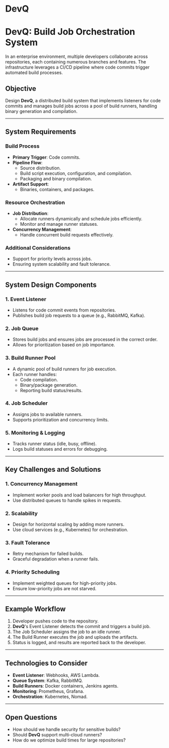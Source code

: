 # DevQ

# DevQ: Build Job Orchestration System

In an enterprise environment, multiple developers collaborate across repositories, each containing numerous branches and features. The infrastructure leverages a CI/CD pipeline where code commits trigger automated build processes.

## Objective
Design **DevQ**, a distributed build system that implements listeners for code commits and manages build jobs across a pool of build runners, handling binary generation and compilation.

---

## System Requirements

### Build Process
- **Primary Trigger**: Code commits.
- **Pipeline Flow**:
  - Source distribution.
  - Build script execution, configuration, and compilation.
  - Packaging and binary compilation.
- **Artifact Support**:
  - Binaries, containers, and packages.

### Resource Orchestration
- **Job Distribution**:
  - Allocate runners dynamically and schedule jobs efficiently.
  - Monitor and manage runner statuses.
- **Concurrency Management**:
  - Handle concurrent build requests effectively.

### Additional Considerations
- Support for priority levels across jobs.
- Ensuring system scalability and fault tolerance.

---

## System Design Components

### 1. **Event Listener**
- Listens for code commit events from repositories.
- Publishes build job requests to a queue (e.g., RabbitMQ, Kafka).

### 2. **Job Queue**
- Stores build jobs and ensures jobs are processed in the correct order.
- Allows for prioritization based on job importance.

### 3. **Build Runner Pool**
- A dynamic pool of build runners for job execution.
- Each runner handles:
  - Code compilation.
  - Binary/package generation.
  - Reporting build status/results.

### 4. **Job Scheduler**
- Assigns jobs to available runners.
- Supports prioritization and concurrency limits.

### 5. **Monitoring & Logging**
- Tracks runner status (idle, busy, offline).
- Logs build statuses and errors for debugging.

---

## Key Challenges and Solutions

### 1. **Concurrency Management**
- Implement worker pools and load balancers for high throughput.
- Use distributed queues to handle spikes in requests.

### 2. **Scalability**
- Design for horizontal scaling by adding more runners.
- Use cloud services (e.g., Kubernetes) for orchestration.

### 3. **Fault Tolerance**
- Retry mechanism for failed builds.
- Graceful degradation when a runner fails.

### 4. **Priority Scheduling**
- Implement weighted queues for high-priority jobs.
- Ensure low-priority jobs are not starved.

---

## Example Workflow

1. Developer pushes code to the repository.
2. **DevQ**'s Event Listener detects the commit and triggers a build job.
3. The Job Scheduler assigns the job to an idle runner.
4. The Build Runner executes the job and uploads the artifacts.
5. Status is logged, and results are reported back to the developer.

---

## Technologies to Consider
- **Event Listener**: Webhooks, AWS Lambda.
- **Queue System**: Kafka, RabbitMQ.
- **Build Runners**: Docker containers, Jenkins agents.
- **Monitoring**: Prometheus, Grafana.
- **Orchestration**: Kubernetes, Nomad.

---

## Open Questions
- How should we handle security for sensitive builds?
- Should **DevQ** support multi-cloud runners?
- How do we optimize build times for large repositories?
